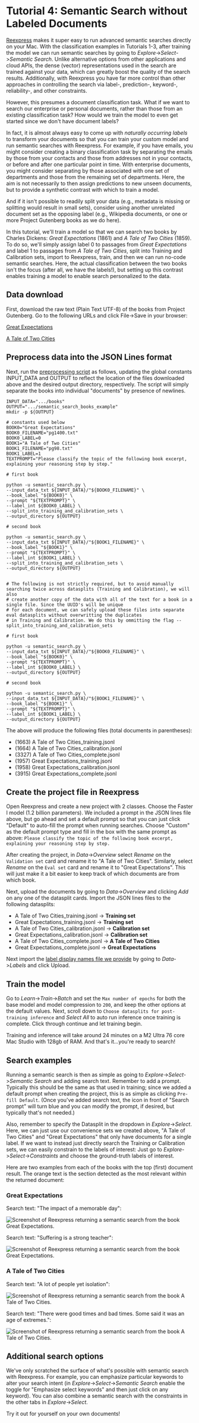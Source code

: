 # Tutorial 4: Semantic Search without Labeled Documents

[Reexpress](https://re.express/) makes it super easy to run advanced semantic searches directly on your Mac. With the classification examples in Tutorials 1-3, after training the model we can run semantic searches by going to *Explore*->*Select*->*Semantic Search*. Unlike alternative options from other applications and cloud APIs, the dense (vector) representations used in the search are trained against your data, which can greatly boost the quality of the search results. Additionally, with Reexpress you have far more control than other approaches in controlling the search via label-, prediction-, keyword-, reliability-, and other constraints.

However, this presumes a document classification task. What if we want to search our enterprise or personal documents, rather than those from an existing classification task? How would we train the model to even get started since we don't have document labels?

In fact, it is almost always easy to come up with *naturally occurring labels* to transform your documents so that you can train your custom model and run semantic searches with Reexpress. For example, if you have emails, you might consider creating a binary classification task by separating the emails by those from your contacts and those from addresses not in your contacts, or before and after one particular point in time. With enterprise documents, you might consider separating by those associated with one set of departments and those from the remaining set of departments. Here, the aim is not necessarily to then assign predictions to new unseen documents, but to provide a synthetic contrast with which to train a model.

And if it isn't possible to readily split your data (e.g., metadata is missing or splitting would result in small sets), consider using another unrelated document set as the opposing label (e.g., Wikipedia documents, or one or more Project Gutenberg books as we do here).

In this tutorial, we'll train a model so that we can search two books by Charles Dickens: *Great Expectations* (1861) and *A Tale of Two Cities* (1859). To do so, we'll simply assign label 0 to passages from *Great Expectations* and label 1 to passages from *A Tale of Two Cities*, split into Training and Calibration sets, import to Reexpress, train, and then we can run no-code semantic searches. Here, the actual classification between the two books isn't the focus (after all, we have the labels!), but setting up this contrast enables training a model to enable search personalized to the data.

## Data download

First, download the raw text (Plain Text UTF-8) of the books from Project Gutenberg. Go to the following URLs and click File->Save in your browser:

[Great Expectations](https://www.gutenberg.org/cache/epub/1400/pg1400.txt)

[A Tale of Two Cities](https://www.gutenberg.org/cache/epub/98/pg98.txt)


## Preprocess data into the JSON Lines format

Next, run the [preprocessing script](preprocess/semantic_search.py) as follows, updating the global constants INPUT_DATA and OUTPUT to reflect the location of the files downloaded above and the desired output directory, respectively. The script will simply separate the books into individual "documents" by presence of newlines.

```
INPUT_DATA=".../books"
OUTPUT=".../semantic_search_books_example"
mkdir -p ${OUTPUT}

# constants used below
BOOK0="Great Expectations"
BOOK0_FILENAME="pg1400.txt"
BOOK0_LABEL=0
BOOK1="A Tale of Two Cities"
BOOK1_FILENAME="pg98.txt"
BOOK1_LABEL=1
TEXTPROMPT="Please classify the topic of the following book excerpt, explaining your reasoning step by step."

# first book

python -u semantic_search.py \
--input_data_txt ${INPUT_DATA}/"${BOOK0_FILENAME}" \
--book_label "${BOOK0}" \
--prompt "${TEXTPROMPT}" \
--label_int ${BOOK0_LABEL} \
--split_into_training_and_calibration_sets \
--output_directory ${OUTPUT}

# second book

python -u semantic_search.py \
--input_data_txt ${INPUT_DATA}/"${BOOK1_FILENAME}" \
--book_label "${BOOK1}" \
--prompt "${TEXTPROMPT}" \
--label_int ${BOOK1_LABEL} \
--split_into_training_and_calibration_sets \
--output_directory ${OUTPUT}


# The following is not strictly required, but to avoid manually searching twice across datasplits (Training and Calibration), we will also
# create another copy of the data with all of the text for a book in a single file. Since the UUID's will be unique
# for each document, we can safely upload these files into separate eval datasplits without overwritting the duplicates
# in Training and Calibration. We do this by ommitting the flag --split_into_training_and_calibration_sets

# first book

python -u semantic_search.py \
--input_data_txt ${INPUT_DATA}/"${BOOK0_FILENAME}" \
--book_label "${BOOK0}" \
--prompt "${TEXTPROMPT}" \
--label_int ${BOOK0_LABEL} \
--output_directory ${OUTPUT}

# second book

python -u semantic_search.py \
--input_data_txt ${INPUT_DATA}/"${BOOK1_FILENAME}" \
--book_label "${BOOK1}" \
--prompt "${TEXTPROMPT}" \
--label_int ${BOOK1_LABEL} \
--output_directory ${OUTPUT}
```

The above will produce the following files (total documents in parentheses):

- (1663) A Tale of Two Cities_training.jsonl
- (1664) A Tale of Two Cities_calibration.jsonl
- (3327) A Tale of Two Cities_complete.jsonl
- (1957) Great Expectations_training.jsonl
- (1958) Great Expectations_calibration.jsonl
- (3915) Great Expectations_complete.jsonl


## Create the project file in Reexpress

Open Reexpress and create a new project with 2 classes. Choose the Faster I model (1.2 billion parameters). We included a prompt in the JSON lines file above, but go ahead and set a default prompt so that you can just click "Default" to auto-fill the prompt when running searches. Choose "Custom" as the default prompt type and fill in the box with the same prompt as above: `Please classify the topic of the following book excerpt, explaining your reasoning step by step.`

After creating the project, in *Data*->*Overview* select *Rename* on the `Validation set` card and rename it to "A Tale of Two Cities". Similarly, select *Rename* on the `Eval set` card and rename it to "Great Expectations". This will just make it a bit easier to keep track of which documents are from which book.

Next, upload the documents by going to *Data*->*Overview* and clicking *Add* on any one of the datasplit cards. Import the JSON lines files to the following datasplits:

- A Tale of Two Cities_training.jsonl -> **Training set**
- Great Expectations_training.jsonl -> **Training set**
- A Tale of Two Cities_calibration.jsonl -> **Calibration set**
- Great Expectations_calibration.jsonl -> **Calibration set**
- A Tale of Two Cities_complete.jsonl -> **A Tale of Two Cities**
- Great Expectations_complete.jsonl -> **Great Expectations**

Next import the [label display names file we provide](resources/label_display_names.jsonl) by going to *Data*->*Labels* and click Upload.

## Train the model

Go to *Learn*->*Train*->*Batch* and set the `Max number of epochs` for both the base model and model compression to `200`, and keep the other options at the default values. Next, scroll down to `Choose datasplits for post-training inference` and *Select All* to auto run inference once training is complete. Click through continue and let training begin.

Training and inference will take around 24 minutes on a M2 Ultra 76 core Mac Studio with 128gb of RAM. And that's it...you're ready to search!

## Search examples

Running a semantic search is then as simple as going to *Explore*->*Select*->*Semantic Search* and adding search text. Remember to add a prompt. Typically this should be the same as that used in training; since we added a default prompt when creating the project, this is as simple as clicking `Pre-fill Default`. (Once you've added search text, the icon in front of "Search prompt" will turn blue and you can modify the prompt, if desired, but typically that's not needed.)

Also, remember to specify the Datasplit in the dropdown in *Explore*->*Select*. Here, we can just use our convenience sets we created above, "A Tale of Two Cities" and "Great Expectations" that only have documents for a single label. If we want to instead just directly search the Training or Calibration sets, we can easily constrain to the labels of interest: Just go to *Explore*->*Select*->*Constraints* and choose the ground-truth labels of interest. 

Here are two examples from each of the books with the top (first) document result. The orange text is the section detected as the most relevant within the returned document:

### Great Expectations

Search text: "The impact of a memorable day":

![Screenshot of Reexpress returning a semantic search from the book Great Expectations.](assets/Great-Expectations-example1.png)

Search text: "Suffering is a strong teacher":

![Screenshot of Reexpress returning a semantic search from the book Great Expectations.](assets/Great-Expectations-example2.png)

### A Tale of Two Cities

Search text: "A lot of people yet isolation":

![Screenshot of Reexpress returning a semantic search from the book A Tale of Two Cities.](assets/A-Tale-of-Two-Cities-example1.png)

Search text: "There were good times and bad times. Some said it was an age of extremes.":

![Screenshot of Reexpress returning a semantic search from the book A Tale of Two Cities.](assets/A-Tale-of-Two-Cities-example2.png)


## Additional search options

We've only scratched the surface of what's possible with semantic search with Reexpress. For example, you can emphasize particular keywords to alter your search intent (in *Explore*->*Select*->*Semantic Search* enable the toggle for "Emphasize select keywords" and then just click on any keyword). You can also combine a semantic search with the constraints in the other tabs in *Explore*->*Select*.

Try it out for yourself on your own documents! 
